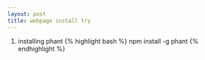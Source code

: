 ```yaml
---
layout: post
title: webpage install try
---
```

<!---this is comment---> 
1. installing phant
{% highlight bash %}
npm install -g phant
{% endhighlight %}




